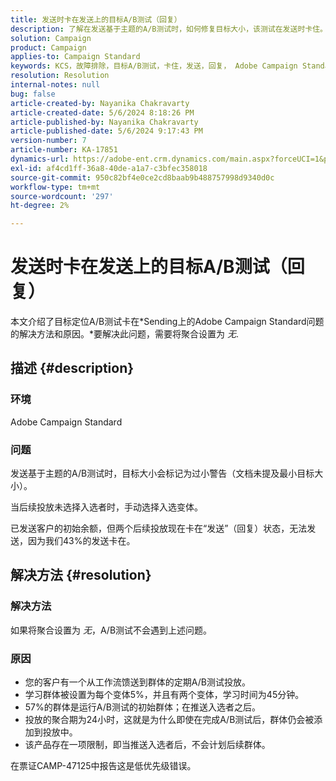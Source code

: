 ```yaml
---
title: 发送时卡在发送上的目标A/B测试（回复）
description: 了解在发送基于主题的A/B测试时，如何修复目标大小，该测试在发送时卡住。 将聚合设置为none。
solution: Campaign
product: Campaign
applies-to: Campaign Standard
keywords: KCS，故障排除，目标A/B测试，卡住，发送，回复， Adobe Campaign Standard， ACS
resolution: Resolution
internal-notes: null
bug: false
article-created-by: Nayanika Chakravarty
article-created-date: 5/6/2024 8:18:26 PM
article-published-by: Nayanika Chakravarty
article-published-date: 5/6/2024 9:17:43 PM
version-number: 7
article-number: KA-17851
dynamics-url: https://adobe-ent.crm.dynamics.com/main.aspx?forceUCI=1&pagetype=entityrecord&etn=knowledgearticle&id=7ab00dcb-e50b-ef11-9f8a-6045bd0065b6
exl-id: af4cd1ff-36a8-40de-a1a7-c3bfec358018
source-git-commit: 950c82bf4e0ce2cd8baab9b488757998d9340d0c
workflow-type: tm+mt
source-wordcount: '297'
ht-degree: 2%

---
```


# 发送时卡在发送上的目标A/B测试（回复）


本文介绍了目标定位A/B测试卡在*Sending上的Adobe Campaign Standard问题的解决方法和原因。*要解决此问题，需要将聚合设置为 *无*.

## 描述 {#description}


### <b>环境</b>

Adobe Campaign Standard

### <b>问题</b>

发送基于主题的A/B测试时，目标大小会标记为过小警告（文档未提及最小目标大小）。

当后续投放未选择入选者时，手动选择入选变体。

已发送客户的初始余额，但两个后续投放现在卡在“发送”（回复）状态，无法发送，因为我们43%的发送卡在。


## 解决方法 {#resolution}


### <b>解决方法</b>

如果将聚合设置为 *无*，A/B测试不会遇到上述问题。

### <b>原因</b>

- 您的客户有一个从工作流馈送到群体的定期A/B测试投放。
- 学习群体被设置为每个变体5%，并且有两个变体，学习时间为45分钟。
- 57%的群体是运行A/B测试的初始群体；在推送入选者之后。
- 投放的聚合期为24小时，这就是为什么即使在完成A/B测试后，群体仍会被添加到投放中。
- 该产品存在一项限制，即当推送入选者后，不会计划后续群体。


在票证CAMP-47125中报告这是低优先级错误。
